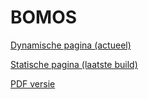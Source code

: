 # BOMOS

[Dynamische pagina (actueel)](https://Logius-standaarden.github.io/BOMOS-Fundament/index.html)

[Statische pagina (laatste build)](https://Logius-standaarden.github.io/BOMOS-Fundament/snapshot.html)

[PDF versie](https://logius-standaarden.github.io/BOMOS-Fundament/BOMOS-Fundament.pdf)
